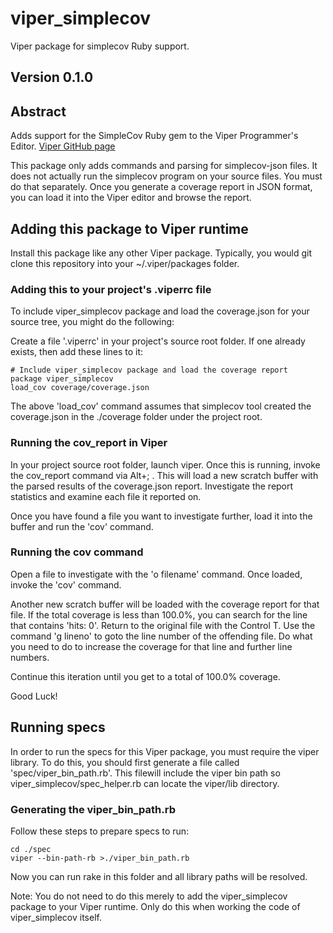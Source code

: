 # viper_simplecov

Viper package for simplecov Ruby support.

## Version 0.1.0

## Abstract

Adds support for the SimpleCov Ruby gem to the Viper Programmer's Editor. [Viper GitHub page](https://github.com/edhowland/viper)

This package only adds commands and parsing for simplecov-json files. It does not actually run the simplecov program on
your source files. You must do that separately. Once you generate a coverage report in JSON format, you can
load it into the Viper editor and browse the report.

## Adding this package to Viper runtime

Install this package like any other Viper package. Typically, you would git clone 
this repository into your ~/.viper/packages folder.

### Adding this to your project's .viperrc file

To include viper_simplecov package and load the coverage.json for your source tree, you might do the following:

Create a file '.viperrc' in your project's source root folder. If one already exists,
then add these lines to it:

```
# Include viper_simplecov package and load the coverage report
package viper_simplecov
load_cov coverage/coverage.json
```

The above 'load_cov' command assumes that simplecov tool created the coverage.json in the ./coverage folder
under the project root.

### Running the cov_report in Viper

In your project source root folder, launch viper. Once this is running, invoke the cov_report command
via Alt+; . This will load a new scratch buffer with the parsed results of the
coverage.json report. Investigate the report statistics and examine each file it reported on.

Once you have found a file you want to investigate further, load it into the buffer and run the 'cov' command.

### Running the cov command

Open a file to investigate with the 'o filename' command. Once loaded, invoke the 'cov' command.

Another new scratch buffer will be loaded with the coverage report for that file. If the total coverage is less than 100.0%,
you can search for the line that contains 'hits: 0'. Return to the original file with the Control T.
Use the command 'g lineno' to goto the line number of the offending file. Do what you need to do 
to increase the coverage for that line and further line numbers.

Continue this iteration until you get to a total of 100.0% coverage. 

Good Luck!


## Running specs

In order to run the specs for this Viper package, you must require the viper library.
To do this, you should first generate a file called 'spec/viper_bin_path.rb'.
This filewill include the viper bin path so viper_simplecov/spec_helper.rb  can locate the viper/lib directory.

### Generating the viper_bin_path.rb

Follow these steps to prepare specs to run:

```
cd ./spec
viper --bin-path-rb >./viper_bin_path.rb
```

Now you can run rake in this folder and all library paths will be resolved.

Note: You do not need to do this merely to add the viper_simplecov package to your Viper runtime. Only do this
when working the code of viper_simplecov itself.
